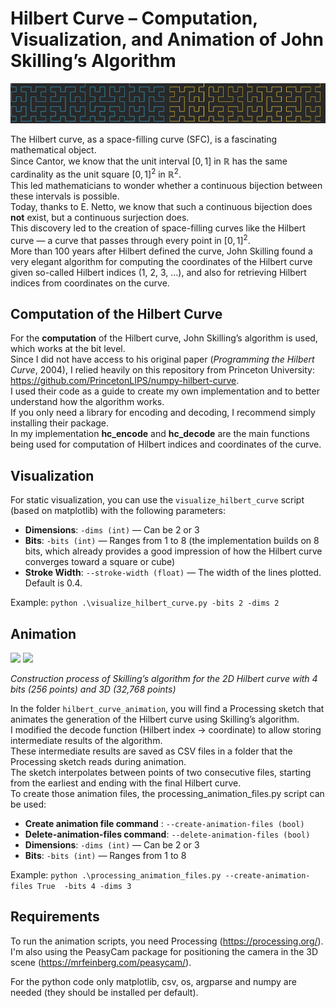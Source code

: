 # Hilbert Curve – Computation, Visualization, and Animation of John Skilling’s Algorithm
<img src="hilbert_curve_animation/animation_gifs/header.png" />

The Hilbert curve, as a space-filling curve (SFC), is a fascinating mathematical object.  
Since Cantor, we know that the unit interval $[0,1]$ in $\mathbb{R}$ has the same cardinality as the unit square $[0,1]^2$ in $\mathbb{R}^2$.  
This led mathematicians to wonder whether a continuous bijection between these intervals is possible.  
Today, thanks to E. Netto, we know that such a continuous bijection does **not** exist, but a continuous surjection does.  
This discovery led to the creation of space-filling curves like the Hilbert curve — a curve that passes through every point in $[0,1]^2$.  
More than 100 years after Hilbert defined the curve, John Skilling found a very elegant algorithm for computing the coordinates of the Hilbert curve given so-called Hilbert indices (1, 2, 3, …), and also for retrieving Hilbert indices from coordinates on the curve.

## Computation of the Hilbert Curve

For the **computation** of the Hilbert curve, John Skilling’s algorithm is used, which works at the bit level.  
Since I did not have access to his original paper (*Programming the Hilbert Curve*, 2004), I relied heavily on this repository from Princeton University: https://github.com/PrincetonLIPS/numpy-hilbert-curve.  
I used their code as a guide to create my own implementation and to better understand how the algorithm works.  
If you only need a library for encoding and decoding, I recommend simply installing their package.<br>
In my implementation **hc_encode** and **hc_decode** are the main functions being used for computation of Hilbert indices and coordinates of the curve.

## Visualization

For static visualization, you can use the `visualize_hilbert_curve` script (based on matplotlib) with the following parameters:  
- **Dimensions**: `-dims (int)` — Can be 2 or 3  
- **Bits**: `-bits (int)` — Ranges from 1 to 8 (the implementation builds on 8 bits, which already provides a good impression of how the Hilbert curve converges toward a square or cube)  
- **Stroke Width**: `--stroke-width (float)` — The width of the lines plotted. Default is 0.4.

Example: `python .\visualize_hilbert_curve.py -bits 2 -dims 2`

## Animation

<img src="hilbert_curve_animation/animation_gifs/animation_small.gif" height="350px" />
<img src="hilbert_curve_animation/animation_gifs/3d_animation_small.gif" height="350px" />

*Construction process of Skilling’s algorithm for the 2D Hilbert curve with 4 bits (256 points) and 3D (32,768 points)*

In the folder `hilbert_curve_animation`, you will find a Processing sketch that animates the generation of the Hilbert curve using Skilling’s algorithm.  
I modified the decode function (Hilbert index → coordinate) to allow storing intermediate results of the algorithm.  
These intermediate results are saved as CSV files in a folder that the Processing sketch reads during animation.  
The sketch interpolates between points of two consecutive files, starting from the earliest and ending with the final Hilbert curve.<br>
To create those animation files, the processing_animation_files.py script can be used:
- **Create animation file command** : `--create-animation-files (bool)`
- **Delete-animation-files command**: `--delete-animation-files (bool)`
- **Dimensions**: `-dims (int)` — Can be 2 or 3  
- **Bits**: `-bits (int)` — Ranges from 1 to 8 

Example: `python .\processing_animation_files.py --create-animation-files True  -bits 4 -dims 3 `

## Requirements

To run the animation scripts, you need Processing (https://processing.org/).
I'm also using the PeasyCam package for positioning the camera in the 3D scene (https://mrfeinberg.com/peasycam/).

For the python code only matplotlib, csv, os, argparse and numpy are needed (they should be installed per default).
